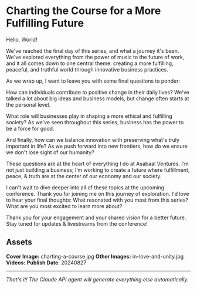 # Charting the Course for a More Fulfilling Future

Hello, World! 

We've reached the final day of this series, and what a journey it's been. We've explored everything from the power of music to the future of work, and it all comes down to one central theme: creating a more fulfilling, peaceful, and truthful world through innovative business practices.

As we wrap up, I want to leave you with some final questions to ponder:

How can individuals contribute to positive change in their daily lives? We've talked a lot about big ideas and business models, but change often starts at the personal level.

What role will businesses play in shaping a more ethical and fulfilling society? As we've seen throughout this series, business has the power to be a force for good.

And finally, how can we balance innovation with preserving what's truly important in life? As we push forward into new frontiers, how do we ensure we don't lose sight of our humanity?

These questions are at the heart of everything I do at Asabaal Ventures. I’m not just building a business; I’m working to create a future where fulfillment, peace, & truth are at the center of our economy and our society.

I can't wait to dive deeper into all of these topics at the upcoming conference. Thank you for joining me on this journey of exploration. I'd love to hear your final thoughts: What resonated with you most from this series? What are you most excited to learn more about?

Thank you for your engagement and your shared vision for a better future. Stay tuned for updates & livestreams from the conference!

## Assets

**Cover Image:** charting-a-course.jpg
**Other Images:** in-love-and-unity.jpg
**Videos:**
**Publish Date**: 20240827

---
*That's it! The Claude API agent will generate everything else automatically.*